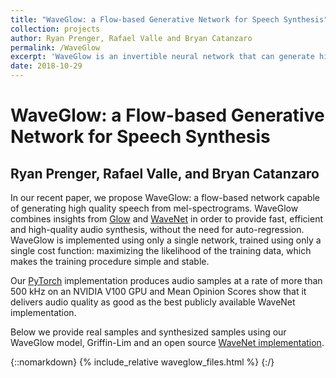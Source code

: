 ```yaml
---
title: "WaveGlow: a Flow-based Generative Network for Speech Synthesis"
collection: projects
author: Ryan Prenger, Rafael Valle and Bryan Catanzaro
permalink: /WaveGlow
excerpt: 'WaveGlow is an invertible neural network that can generate high quality speech efficiently from mel-spectrograms.'
date: 2018-10-29
---
```


# WaveGlow: a Flow-based Generative Network for Speech Synthesis
## Ryan Prenger, Rafael Valle, and Bryan Catanzaro

In our recent paper, we propose WaveGlow: a flow-based network capable
of generating high quality speech from mel-spectrograms. WaveGlow
combines insights from [Glow] and [WaveNet] in order to provide fast,
efficient and high-quality audio synthesis, without the need for
auto-regression. WaveGlow is implemented using only a single network,
trained using only a single cost function: maximizing the likelihood of
the training data, which makes the training procedure simple and
stable.

Our [PyTorch] implementation produces audio samples at a rate of more than
500 kHz on an NVIDIA V100 GPU and Mean Opinion Scores show that it delivers
audio quality as good as the best publicly available WaveNet
implementation. 

Below we provide real samples and synthesized samples using our WaveGlow model, Griffin-Lim 
and an open source [WaveNet implementation].

[paper]: arxiv.org
[WaveNet implementation]: https://github.com/r9y9/wavenet_vocoder
[Glow]: https://blog.openai.com/glow/
[WaveNet]: https://deepmind.com/blog/wavenet-generative-model-raw-audio/
[PyTorch]: http://pytorch.org

{::nomarkdown}
{% include_relative waveglow_files.html %}
{:/}